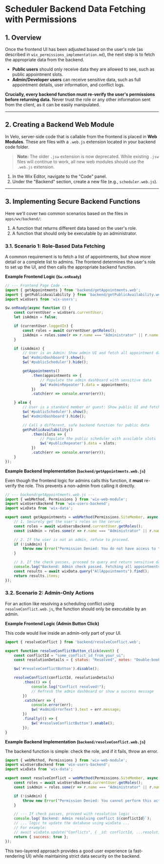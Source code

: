 # Scheduler Backend Data Fetching with Permissions

## 1. Overview

Once the frontend UI has been adjusted based on the user's role (as described in `wix_permissions_implementation.md`), the next step is to fetch the appropriate data from the backend.

-   **Public users** should only receive data they are allowed to see, such as public appointment slots.
-   **Admin/Developer users** can receive sensitive data, such as full appointment details, user information, and conflict logs.

**Crucially, every backend function must re-verify the user's permissions before returning data.** Never trust the role or any other information sent from the client, as it can be easily manipulated.

---

## 2. Creating a Backend Web Module

In Velo, server-side code that is callable from the frontend is placed in **Web Modules**. These are files with a `.web.js` extension located in your backend code folder.

> **Note:** The older `.jsw` extension is now deprecated. While existing `.jsw` files will continue to work, all new web modules should use the `.web.js` extension.

1.  In the Wix Editor, navigate to the "Code" panel.
2.  Under the "Backend" section, create a new file (e.g., `scheduler.web.js`).

---

## 3. Implementing Secure Backend Functions

Here we'll cover two common scenarios based on the files in `apps/wv/backend/`:
1.  A function that returns different data based on the user's role.
2.  A function that should only be executable by an administrator.

### 3.1. Scenario 1: Role-Based Data Fetching

A common requirement is to fetch a list of appointments, but show more detail or a complete list to admins. The frontend determines the user's role to set up the UI, and then calls the appropriate backend function.

**Example Frontend Logic (`$w.onReady`)**

```javascript
// --- Frontend Page Code ---
import { getAppointments } from 'backend/getAppointments.web';
import { getPublicAvailability } from 'backend/getPublicAvailability.web'; // Assuming this function exists for non-admins
import wixUsers from 'wix-users';

$w.onReady(async function () {
    const currentUser = wixUsers.currentUser;
    let isAdmin = false;

    if (currentUser.loggedIn) {
        const roles = await currentUser.getRoles();
        isAdmin = roles.some(r => r.name === "Administrator" || r.name === "Developer");
    }

    if (isAdmin) {
        // User is an Admin: Show admin UI and fetch all appointment data
        $w('#adminDashboard').show();
        $w('#publicScheduler').hide();

        getAppointments()
            .then(appointments => {
                // Populate the admin dashboard with sensitive data
                $w('#adminRepeater').data = appointments;
            })
            .catch(err => console.error(err));

    } else {
        // User is a standard member or guest: Show public UI and fetch public data
        $w('#publicScheduler').show();
        $w('#adminDashboard').hide();

        // Call a different, safe backend function for public data
        getPublicAvailability()
            .then(slots => {
                // Populate the public scheduler with available slots
                $w('#publicRepeater').data = slots;
            })
            .catch(err => console.error(err));
    }
});
```

**Example Backend Implementation (`backend/getAppointments.web.js`)**

Even though the frontend logic for admins calls this function, it **must** re-verify the role. This prevents a non-admin from calling it directly.

```javascript
// --- backend/getAppointments.web.js ---
import { webMethod, Permissions } from 'wix-web-module';
import wixUsersBackend from 'wix-users-backend';
import wixData from 'wix-data';

export const getAppointments = webMethod(Permissions.SiteMember, async () => {
    // 1. Securely get the user's roles on the server.
    const roles = await wixUsersBackend.currentUser.getRoles();
    const isAdmin = roles.some(r => r.name === "Administrator" || r.name === "Developer");

    // 2. If the user is not an admin, refuse to proceed.
    if (!isAdmin) {
        throw new Error("Permission Denied: You do not have access to this data.");
    }

    // 3. If the check passes, proceed to query and return sensitive data.
    console.log("Backend: Admin check passed. Fetching all appointments.");
    const results = await wixData.query("AllAppointments").find();
    return results.items;
});
```

### 3.2. Scenario 2: Admin-Only Actions

For an action like resolving a scheduling conflict using `resolveConflict.web.js`, the function should only be executable by an admin.

**Example Frontend Logic (Admin Button Click)**

This code would live inside an admin-only part of your UI.

```javascript
import { resolveConflict } from 'backend/resolveConflict.web';

export function resolveConflictButton_click(event) {
    const conflictId = "some_conflict_id_from_your_ui";
    const resolutionDetails = { status: "Resolved", notes: "Double-booked with VIP." };

    $w('#resolveConflictButton').disable();

    resolveConflict(conflictId, resolutionDetails)
        .then(() => {
            console.log("Conflict resolved!");
            // Refresh the admin dashboard or show a success message
        })
        .catch(err => {
            console.error(err);
            $w('#adminErrorText').text = err.message;
        })
        .finally(() => {
            $w('#resolveConflictButton').enable();
        });
}
```

**Example Backend Implementation (`backend/resolveConflict.web.js`)**

The backend function is simple: check the role, and if it fails, throw an error.

```javascript
import { webMethod, Permissions } from 'wix-web-module';
import wixUsersBackend from 'wix-users-backend';
import wixData from 'wix-data';

export const resolveConflict = webMethod(Permissions.SiteMember, async (conflictId, resolutionDetails) => {
    const roles = await wixUsersBackend.currentUser.getRoles();
    const isAdmin = roles.some(r => r.name === "Administrator" || r.name === "Developer");

    if (!isAdmin) {
        throw new Error("Permission Denied: You cannot perform this action.");
    }

    // --- If check passes, proceed with resolution logic ---
    console.log(`Backend: Admin resolving conflict ${conflictId}`);
    // ... logic to update the database using wixData ...
    // For example:
    // await wixData.update("Conflicts", { _id: conflictId, ...resolutionDetails });
    return { success: true };
});
```

This two-layered approach provides a good user experience (a fast-rendering UI) while maintaining strict data security on the backend.
